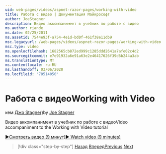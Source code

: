 ```yaml
---
uid: web-pages/videos/aspnet-razor-pages/working-with-video
title: Работа с видео | Документация Майкрософт
author: JoeStagner
description: Видео аккомпанимент в учебник по работе с видео
ms.author: riande
ms.date: 02/25/2011
ms.assetid: 7544e93f-a754-4e1d-bd0f-461f38e11db9
msc.legacyurl: /web-pages/videos/aspnet-razor-pages/working-with-video
msc.type: video
ms.openlocfilehash: 1682565cb872ed999c1285ddd2641a7afe02c4d2
ms.sourcegitcommit: e7e91932a6e91a63e2e46417626f39d6b244a3ab
ms.translationtype: MT
ms.contentlocale: ru-RU
ms.lasthandoff: 03/06/2020
ms.locfileid: "78514050"
---
```

# <a name="working-with-video"></a><span data-ttu-id="ae30f-103">Работа с видео</span><span class="sxs-lookup"><span data-stu-id="ae30f-103">Working with Video</span></span>

<span data-ttu-id="ae30f-104">кем [Джо Stagner)](https://github.com/JoeStagner)</span><span class="sxs-lookup"><span data-stu-id="ae30f-104">by [Joe Stagner](https://github.com/JoeStagner)</span></span>

<span data-ttu-id="ae30f-105">Видео аккомпанимент в учебник по работе с видео</span><span class="sxs-lookup"><span data-stu-id="ae30f-105">Video accompaniment to the Working with Video tutorial</span></span>

[<span data-ttu-id="ae30f-106">&#9654;Смотреть видео (9 минут)</span><span class="sxs-lookup"><span data-stu-id="ae30f-106">&#9654; Watch video (9 minutes)</span></span>](https://channel9.msdn.com/Blogs/ASP-NET-Site-Videos/working-with-video)

> [!div class="step-by-step"]
> <span data-ttu-id="ae30f-107">[Назад](working-with-images.md)
> [Вперед](adding-email-to-your-web-site.md)</span><span class="sxs-lookup"><span data-stu-id="ae30f-107">[Previous](working-with-images.md)
[Next](adding-email-to-your-web-site.md)</span></span>
